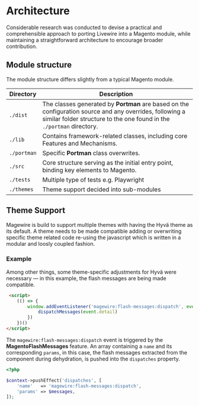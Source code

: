 # Architecture

Considerable research was conducted to devise a practical and comprehensible approach to porting Livewire into a Magento module,
while maintaining a straightforward architecture to encourage broader contribution.

## Module structure

The module structure differs slightly from a typical Magento module.

| Directory   | Description                                                                                                                                                                       |
|-------------|-----------------------------------------------------------------------------------------------------------------------------------------------------------------------------------|
| `./dist`    | The classes generated by **Portman** are based on the configuration source and any overrides, following a similar folder structure to the one found in the `./portman` directory. |
| `./lib`     | Contains framework-related classes, including core Features and Mechanisms.                                                                                                       |
| `./portman` | Specific **Portman** class overwrites.                                                                                                                                            |
| `./src`     | Core structure serving as the initial entry point, binding key elements to Magento.                                                                                               |
| `./tests`   | Multiple type of tests e.g. Playwright                                                                                                                                            |
| `./themes`  | Theme support decided into sub-modules                                                                                                                                            |

## Theme Support

Magewire is build to support multiple themes with having the Hyvä theme as its default. A theme needs to be made compatible adding or overwriting
specific theme related code re-using the javascript which is written in a modular and loosly coupled fashion.

### Example

Among other things, some theme-specific adjustments for Hyvä were necessary — in this example, the flash messages are being made compatible.

```html title="page/js/magewire/features/support-magento-flash-messages.phtml"
 <script>
    (() => {
        window.addEventListener('magewire:flash-messages:dispatch', event => {
            dispatchMessages(event.detail)
        })
    })()
</script>
```

The `magewire:flash-messages:dispatch` event is triggered by the **MagentoFlashMessages** feature. An array containing a
`name` and its corresponding `params`, in this case, the flash messages extracted from the component during dehydration,
is pushed into the `dispatches` property.

```php title="Magewirephp\Magewire\Features\SupportMagentoFlashMessages\SupportMagentoFlashMessages"
<?php

$context->pushEffect('dispatches', [
    'name'   => 'magewire:flash-messages:dispatch',
    'params' => $messages,
]);
```
